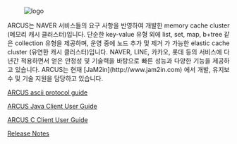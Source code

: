 &emsp;&nbsp;&nbsp;&nbsp;&nbsp;&nbsp;&nbsp;![logo](/images/arcus_logo_b_75.png)

<p align="justify">
ARCUS는 NAVER 서비스들의 요구 사항을 반영하여 개발한 memory cache cluster (메모리 캐시 클러스터)입니다.
단순한 key-value 유형 외에 list, set, map, b+tree 같은 collection 유형을 제공하며, 운영 중에 노드 추가 및 제거
가 가능한 elastic cache cluster (유연한 캐시 클러스터)입니다. NAVER, LINE, 카카오, 롯데 등의 서비스에 다년간
적용하면서 얻은 안정성 및 기술력을 바탕으로 빠른 성능과 다양한 기능을 제공하고 있습니다. ARCUS는 현재
[JaM2in](http://www.jam2in.com) 에서 개발, 유지보수 및 기술 지원을 담당하고 있습니다.

[ARCUS ascii protocol guide](/arcus-server/ARCUS-Server-Ascii-Protocol/1.11/ch01-arcus-basic-concept.md)

[ARCUS Java Client User Guide](arcus-java-client/1.11/arcus-java-client-getting-started.md)

[ARCUS C Client User Guide](arcus-c-client/1.10/02-arcus-c-client.md)

[Release Notes](release-notes/README.md)
</p>
